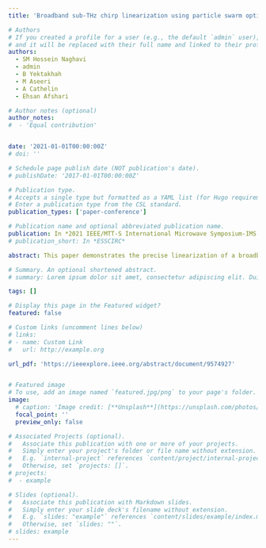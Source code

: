 ```yaml
---
title: 'Broadband sub-THz chirp linearization using particle swarm optimization for precision metrology applications'

# Authors
# If you created a profile for a user (e.g., the default `admin` user), write the username (folder name) here
# and it will be replaced with their full name and linked to their profile.
authors:
  - SM Hossein Naghavi
  - admin
  - B Yektakhah
  - M Aseeri
  - A Cathelin
  - Ehsan Afshari

# Author notes (optional)
author_notes:
#  - 'Equal contribution'


date: '2021-01-01T00:00:00Z'
# doi: ''

# Schedule page publish date (NOT publication's date).
# publishDate: '2017-01-01T00:00:00Z'

# Publication type.
# Accepts a single type but formatted as a YAML list (for Hugo requirements).
# Enter a publication type from the CSL standard.
publication_types: ['paper-conference']

# Publication name and optional abbreviated publication name.
publication: In *2021 IEEE/MTT-S International Microwave Symposium-IMS 2021*
# publication_short: In *ESSCIRC*

abstract: This paper demonstrates the precise linearization of a broadband sub-THz FMCW chirp via a particle swarm optimization technique to enable extremely high-resolution and accurate range measurements. A detailed explanation of the implemented particle swarm optimization is presented. The frequency chirp has 66.7GHz bandwidth from 191GHz to 257.7GHz with a standard deviation of 241KHz, relative to linearity. We show that this chirp has an accuracy of 61µm in the range of 61cm, which is equivalent to a 0.01 % range error. We also illustrate that the linearized chirp holds its linearity for large range target displacements. This accuracy level is beneficial to industrial metrology applications like small defect detection on highly smooth surfaces.

# Summary. An optional shortened abstract.
# summary: Lorem ipsum dolor sit amet, consectetur adipiscing elit. Duis posuere tellus ac convallis placerat. Proin tincidunt magna sed ex sollicitudin condimentum.

tags: []

# Display this page in the Featured widget?
featured: false

# Custom links (uncomment lines below)
# links:
# - name: Custom Link
#   url: http://example.org

url_pdf: 'https://ieeexplore.ieee.org/abstract/document/9574927'


# Featured image
# To use, add an image named `featured.jpg/png` to your page's folder.
image:
  # caption: 'Image credit: [**Unsplash**](https://unsplash.com/photos/pLCdAaMFLTE)'
  focal_point: ''
  preview_only: false

# Associated Projects (optional).
#   Associate this publication with one or more of your projects.
#   Simply enter your project's folder or file name without extension.
#   E.g. `internal-project` references `content/project/internal-project/index.md`.
#   Otherwise, set `projects: []`.
# projects:
#  - example

# Slides (optional).
#   Associate this publication with Markdown slides.
#   Simply enter your slide deck's filename without extension.
#   E.g. `slides: "example"` references `content/slides/example/index.md`.
#   Otherwise, set `slides: ""`.
# slides: example
---
```

